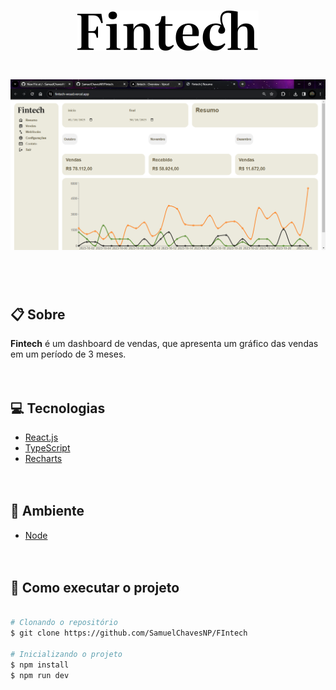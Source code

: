 <h1 align="center">
  <img src="/src/assets/fintech.svg" />
</h1>
<h1>
  <img src="Fintech _ Resumo - Google Chrome 15_12_2023 15_47_48.png"/>
</h1>
<br><br>

## 📋 Sobre
**Fintech** é um dashboard de vendas, que apresenta um gráfico das vendas em um período de 3 meses. <br><br><br>

## 💻 Tecnologias
- [React.js](https://reactjs.org)
- [TypeScript](https://www.typescriptlang.org/)
- [Recharts](https://recharts.org/en-US/)
  <br><br><br>

## 💾 Ambiente 
- [Node](https://nodejs.org/en)
  <br><br><br>

## 📁 Como executar o projeto
  ````bash

# Clonando o repositório
$ git clone https://github.com/SamuelChavesNP/FIntech

# Inicializando o projeto
$ npm install
$ npm run dev
  ````

